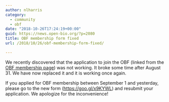```yaml
---
author: nlharris
category:
  - community
  - obf
date: "2018-10-26T17:24:19+00:00"
guid: https://news.open-bio.org/?p=2080
title: OBF membership form fixed
url: /2018/10/26/obf-membership-form-fixed/

---
```

We recently discovered that the application to join the OBF (linked from the [OBF membership page](/wiki/Membership)) was not working. It broke some time after August 31. We have now replaced it and it is working once again.

If you applied for OBF membership between September 1 and yesterday, please go to the new form (https://goo.gl/x9KYWL) and resubmit your application. We apologize for the inconvenience!
